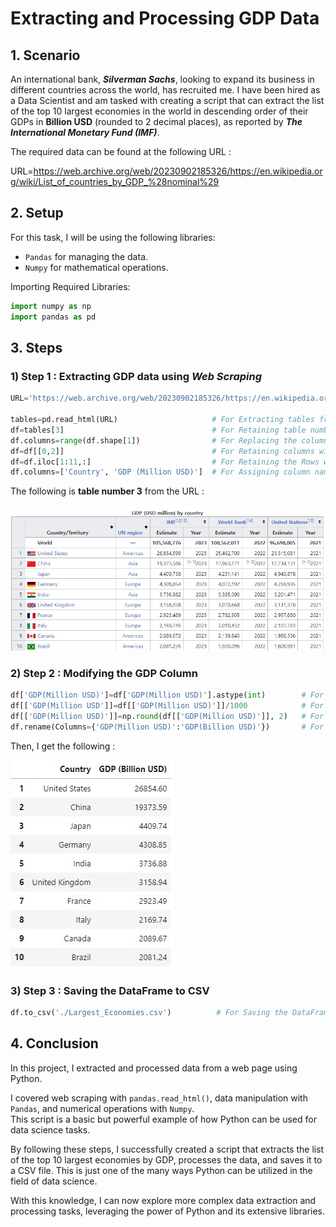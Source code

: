 # Extracting and Processing GDP Data
## 1. Scenario
An international bank, ***Silverman Sachs***, looking to expand its business in different countries across the world, has recruited me. I have been hired as a Data Scientist and am tasked with creating a script that can extract the list of the top 10 largest economies in the world in descending order of their GDPs in **Billion USD** (rounded to 2 decimal places), as reported by ***The International Monetary Fund (IMF)***.

The required data can be found at the following URL :

URL=https://web.archive.org/web/20230902185326/https://en.wikipedia.org/wiki/List_of_countries_by_GDP_%28nominal%29


## 2. Setup
For this task, I will be using the following libraries:
* `Pandas` for managing the data.
* `Numpy` for mathematical operations.

Importing Required Libraries:
```python
import numpy as np
import pandas as pd
```

## 3. Steps
### 1) Step 1 : Extracting GDP data using ***Web Scraping***
```python
URL='https://web.archive.org/web/20230902185326/https://en.wikipedia.org/wiki/List_of_countries_by_GDP_%28nominal%29'

tables=pd.read_html(URL)                     # For Extracting tables from the webpage using pandas.
df=tables[3]                                 # For Retaining table number 3 as the required dataframe.
df.columns=range(df.shape[1])                # For Replacing the column headers with column numbers
df=df[[0,2]]                                 # For Retaining columns with index 0 and 2 (name of country and value of GDP)
df=df.iloc[1:11,:]                           # For Retaining the Rows with index 1 to 10, indicationg the top 10 economies of the world.
df.columns=['Country', 'GDP (Million USD)']  # For Assigning column names as "Country" and "GDP (Million USD)"
```
The following is **table number 3** from the URL :

![GDP table from the URL](https://github.com/Atikers/Images/blob/main/Project%20%231%20-%20image%20(1).jpg)


### 2) Step 2 : Modifying the GDP Column
```python
df['GDP(Million USD)']=df['GDP(Million USD)'].astype(int)        # For Changing the data type of the 'GDP(Million USD)' column to integer. Using astype() method
df[['GDP(Million USD']]=df[['GDP(Million USD)']]/1000            # For Converting the GDP value in Million USD to Billion USD
df[['GDP(Million USD)']]=np.round(df[['GDP(Million USD)']], 2)   # For Using numpy.round() method to round the value to 2 decimal places.
df.rename(Columns={'GDP(Million USD)':'GDP(Billion USD)'})       # For Renaming the column header from 'GDP (Million USD)' to 'GDP(Billion USD)'
```
Then, I get the following :

![GDP table](https://github.com/Atikers/images/blob/main/Project%20%231%20-%20image%20(2).jpg)


### 3) Step 3 : Saving the DataFrame to CSV
```python
df.to_csv('./Largest_Economies.csv')          # For Saving the DataFrame to a CSV file named "Largest_Economies.csv"
```

## 4. Conclusion
In this project, I extracted and processed data from a web page using Python.  

I covered web scraping with `pandas.read_html()`, data manipulation with `Pandas`, and numerical operations with `Numpy`.  
This script is a basic but powerful example of how Python can be used for data science tasks.

By following these steps, I successfully created a script that extracts the list of the top 10 largest economies by GDP, processes the data, and saves it to a CSV file. This is just one of the many ways Python can be utilized in the field of data science.

With this knowledge, I can now explore more complex data extraction and processing tasks, leveraging the power of Python and its extensive libraries.

